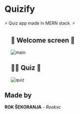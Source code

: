 # Quizify
⚡ Quiz app made in MERN stack. ⚡

<div style="padding-left: 20px">
  <h2> 🙋‍ Welcome screen 🙋‍ </h2>
  <img src="https://i.ibb.co/FVdDTJy/image2.png" alt="main"> <br>
   <h2> 🏃‍♂ Quiz 🏃‍ </h2>
  <img src="https://i.ibb.co/n0CHD6f/image1.png" alt="quiz"> <br>
</div>


## Made by
**ROK ŠEKORANJA** - *Rookxc*

